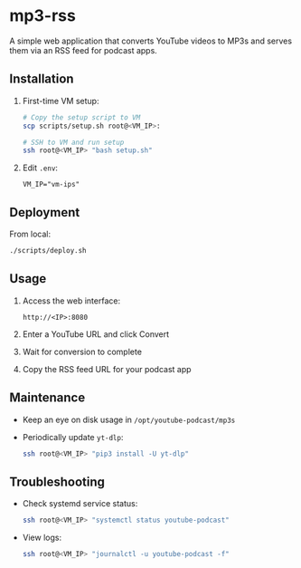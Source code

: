 # mp3-rss

A simple web application that converts YouTube videos to MP3s and serves them via an RSS feed for podcast apps.

## Installation

1. First-time VM setup:

    ```bash
    # Copy the setup script to VM
    scp scripts/setup.sh root@<VM_IP>:

    # SSH to VM and run setup
    ssh root@<VM_IP> "bash setup.sh"
    ```

2. Edit `.env`:

    ```env
    VM_IP="vm-ips"
    ```

## Deployment

From local:

```bash
./scripts/deploy.sh
```

## Usage

1. Access the web interface:

    ```text
    http://<IP>:8080
    ```

2. Enter a YouTube URL and click Convert
3. Wait for conversion to complete
4. Copy the RSS feed URL for your podcast app

## Maintenance

- Keep an eye on disk usage in `/opt/youtube-podcast/mp3s`
- Periodically update `yt-dlp`:
  
    ```bash
    ssh root@<VM_IP> "pip3 install -U yt-dlp"
    ```

## Troubleshooting

- Check systemd service status:
  
  ```bash
  ssh root@<VM_IP> "systemctl status youtube-podcast"
  ```

- View logs:
  
  ```bash
  ssh root@<VM_IP> "journalctl -u youtube-podcast -f"
  ```
